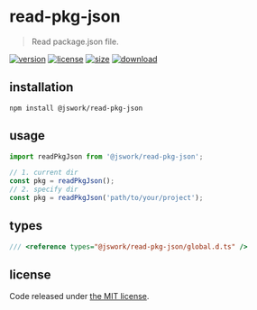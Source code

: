 # read-pkg-json
> Read package.json file.

[![version][version-image]][version-url]
[![license][license-image]][license-url]
[![size][size-image]][size-url]
[![download][download-image]][download-url]

## installation
```shell
npm install @jswork/read-pkg-json
```

## usage
```js
import readPkgJson from '@jswork/read-pkg-json';

// 1. current dir
const pkg = readPkgJson();
// 2. specify dir
const pkg = readPkgJson('path/to/your/project');
```

## types
```ts
/// <reference types="@jswork/read-pkg-json/global.d.ts" />
```

## license
Code released under [the MIT license](https://github.com/afeiship/read-pkg-json/blob/master/LICENSE.txt).

[version-image]: https://img.shields.io/npm/v/@jswork/read-pkg-json
[version-url]: https://npmjs.org/package/@jswork/read-pkg-json

[license-image]: https://img.shields.io/npm/l/@jswork/read-pkg-json
[license-url]: https://github.com/afeiship/read-pkg-json/blob/master/LICENSE.txt

[size-image]: https://img.shields.io/bundlephobia/minzip/@jswork/read-pkg-json
[size-url]: https://github.com/afeiship/read-pkg-json/blob/master/dist/index.min.js

[download-image]: https://img.shields.io/npm/dm/@jswork/read-pkg-json
[download-url]: https://www.npmjs.com/package/@jswork/read-pkg-json
